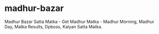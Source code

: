 # madhur-bazar
Madhur Bazar Satta Matka - Get Madhur Matka - Madhur Morning, Madhur Day, Matka Results, Dpboss, Kalyan Satta Matka.
